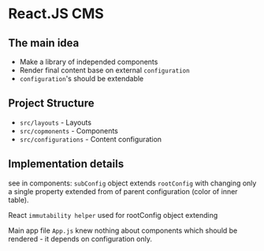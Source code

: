 # React.JS CMS 

## The main idea

* Make a library of independed components 
* Render final content base on external `configuration`
* `configuration`'s should be extendable 
    
## Project Structure

* `src/layouts` - Layouts 
* `src/copmonents` - Components   
* `src/configurations` - Content configuration   

## Implementation details

see in components: `subConfig` object extends `rootConfig` with changing only a single property extended from of parent configuration (color of inner table).  

React `immutability helper` used for rootConfig object extending 

Main app file `App.js` knew nothing about components which should be rendered - it depends on configuration only. 